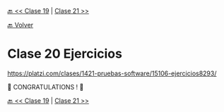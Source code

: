 [🔙 << Clase 19](../19_Class/19_Class.md) | [Clase 21 >>](../21_Class/21_Class.md)

[🔙 Volver](../README.md)

# Clase 20 Ejercicios

https://platzi.com/clases/1421-pruebas-software/15106-ejercicios8293/



🎉 CONGRATULATIONS ! 🎉

[🔙 << Clase 19](../19_Class/19_Class.md) | [Clase 21 >>](../21_Class/21_Class.md)


